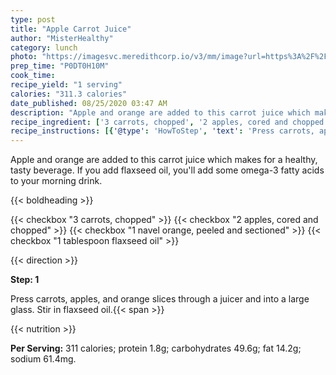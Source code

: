 ```yaml
---
type: post
title: "Apple Carrot Juice"
author: "MisterHealthy"
category: lunch
photo: "https://imagesvc.meredithcorp.io/v3/mm/image?url=https%3A%2F%2Fimages.media-allrecipes.com%2Fuserphotos%2F4576320.jpg"
prep_time: "P0DT0H10M"
cook_time: 
recipe_yield: "1 serving"
calories: "311.3 calories"
date_published: 08/25/2020 03:47 AM
description: "Apple and orange are added to this carrot juice which makes for a healthy, tasty beverage. If you add flaxseed oil, you'll add some omega-3 fatty acids to your morning drink."
recipe_ingredient: ['3 carrots, chopped', '2 apples, cored and chopped', '1 navel orange, peeled and sectioned ', '1 tablespoon flaxseed oil']
recipe_instructions: [{'@type': 'HowToStep', 'text': 'Press carrots, apples, and orange slices through a juicer and into a large glass. Stir in flaxseed oil.\n'}]
---
```


Apple and orange are added to this carrot juice which makes for a healthy, tasty beverage. If you add flaxseed oil, you'll add some omega-3 fatty acids to your morning drink. 

{{< boldheading >}}

{{< checkbox "3  carrots, chopped" >}}
{{< checkbox "2  apples, cored and chopped" >}}
{{< checkbox "1  navel orange, peeled and sectioned" >}}
{{< checkbox "1 tablespoon flaxseed oil" >}}


{{< direction >}}

**Step: 1**

Press carrots, apples, and orange slices through a juicer and into a large glass. Stir in flaxseed oil.{{< span >}}

{{< nutrition >}}

**Per Serving:** 311 calories; protein 1.8g; carbohydrates 49.6g; fat 14.2g; sodium 61.4mg.